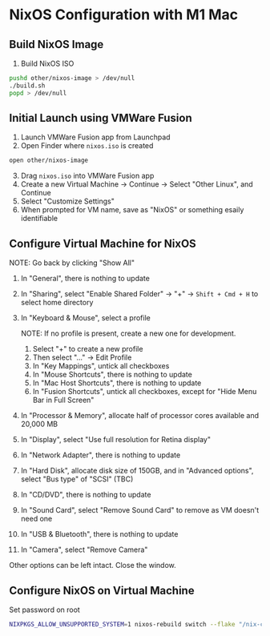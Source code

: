 # NixOS Configuration with M1 Mac

## Build NixOS Image

1. Build NixOS ISO

```bash
pushd other/nixos-image > /dev/null
./build.sh
popd > /dev/null
```

## Initial Launch using VMWare Fusion

1. Launch VMWare Fusion app from Launchpad
2. Open Finder where `nixos.iso` is created

```bash
open other/nixos-image
```

3. Drag `nixos.iso` into VMWare Fusion app
4. Create a new Virtual Machine -> Continue -> Select "Other Linux", and Continue
5. Select "Customize Settings"
6. When prompted for VM name, save as "NixOS" or something esaily identifiable

## Configure Virtual Machine for NixOS

NOTE: Go back by clicking "Show All"

1. In "General", there is nothing to update
2. In "Sharing", select "Enable Shared Folder" -> "+" -> `Shift + Cmd + H` to select home directory
3. In "Keyboard & Mouse", select a profile

   NOTE: If no profile is present, create a new one for development.

   1. Select "+" to create a new profile
   2. Then select "..." -> Edit Profile
   3. In "Key Mappings", untick all checkboxes
   4. In "Mouse Shortcuts", there is nothing to update
   5. In "Mac Host Shortcuts", there is nothing to update
   6. In "Fusion Shortcuts", untick all checkboxes, except for "Hide Menu Bar in Full Screen"

4. In "Processor & Memory", allocate half of processor cores available and 20,000 MB
5. In "Display", select "Use full resolution for Retina display"
6. In "Network Adapter", there is nothing to update
7. In "Hard Disk", allocate disk size of 150GB, and in "Advanced options", select "Bus type" of "SCSI" (TBC)
8. In "CD/DVD", there is nothing to update
9. In "Sound Card", select "Remove Sound Card" to remove as VM doesn't need one
10. In "USB & Bluetooth", there is nothing to update
11. In "Camera", select "Remove Camera"

Other options can be left intact. Close the window.

## Configure NixOS on Virtual Machine

Set password on root

```bash
NIXPKGS_ALLOW_UNSUPPORTED_SYSTEM=1 nixos-rebuild switch --flake "/nix-config#mbp-2021-vm-nixos"
```
